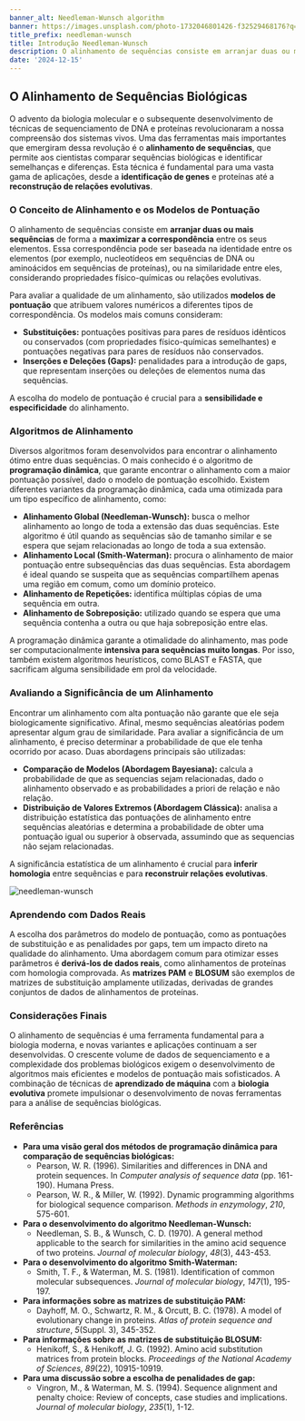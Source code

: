 ```yaml
---
banner_alt: Needleman-Wunsch algorithm
banner: https://images.unsplash.com/photo-1732046801426-f32529468176?q=80&w=1932&auto=format&fit=crop&ixlib=rb-4.0.3&ixid=M3wxMjA3fDB8MHxwaG90by1wYWdlfHx8fGVufDB8fHx8fA%3D%3D
title_prefix: needleman-wunsch
title: Introdução Needleman-Wunsch
description: O alinhamento de sequências consiste em arranjar duas ou mais sequências de forma a maximizar a correspondência entre os seus elementos.
date: '2024-12-15'
---
```


## O Alinhamento de Sequências Biológicas

O advento da biologia molecular e o subsequente desenvolvimento de técnicas de sequenciamento de DNA e proteínas revolucionaram a nossa compreensão dos sistemas vivos. Uma das ferramentas mais importantes que emergiram dessa revolução é o **alinhamento de sequências**, que permite aos cientistas comparar sequências biológicas e identificar semelhanças e diferenças.  Esta técnica é fundamental para uma vasta gama de aplicações, desde a **identificação de genes** e proteínas até a **reconstrução de relações evolutivas**.

### O Conceito de Alinhamento e os Modelos de Pontuação

O alinhamento de sequências consiste em **arranjar duas ou mais sequências** de forma a **maximizar a correspondência** entre os seus elementos.  Essa correspondência pode ser baseada na identidade entre os elementos (por exemplo, nucleotídeos em sequências de DNA ou aminoácidos em sequências de proteínas), ou na similaridade entre eles, considerando propriedades físico-químicas ou relações evolutivas.

Para avaliar a qualidade de um alinhamento, são utilizados **modelos de pontuação** que atribuem valores numéricos a diferentes tipos de correspondência. Os modelos mais comuns consideram:

* **Substituições:** pontuações positivas para pares de resíduos idênticos ou conservados (com propriedades físico-químicas semelhantes) e pontuações negativas para pares de resíduos não conservados.
* **Inserções e Deleções (Gaps):** penalidades para a introdução de gaps, que representam inserções ou deleções de elementos numa das sequências.

A escolha do modelo de pontuação é crucial para a **sensibilidade e especificidade** do alinhamento.

### Algoritmos de Alinhamento

Diversos algoritmos foram desenvolvidos para encontrar o alinhamento ótimo entre duas sequências. O mais conhecido é o algoritmo de **programação dinâmica**, que garante encontrar o alinhamento com a maior pontuação possível, dado o modelo de pontuação escolhido. Existem diferentes variantes da programação dinâmica, cada uma otimizada para um tipo específico de alinhamento, como:

* **Alinhamento Global (Needleman-Wunsch):** busca o melhor alinhamento ao longo de toda a extensão das duas sequências. Este algoritmo é útil quando as sequências são de tamanho similar e se espera que sejam relacionadas ao longo de toda a sua extensão.
* **Alinhamento Local (Smith-Waterman):** procura o alinhamento de maior pontuação entre subsequências das duas sequências. Esta abordagem é ideal quando se suspeita que as sequências compartilhem apenas uma região em comum, como um domínio proteico.
* **Alinhamento de Repetições:** identifica múltiplas cópias de uma sequência em outra.
* **Alinhamento de Sobreposição:**  utilizado quando se espera que uma sequência contenha a outra ou que haja sobreposição entre elas.

A programação dinâmica garante a otimalidade do alinhamento, mas pode ser computacionalmente **intensiva para sequências muito longas**. Por isso, também existem algoritmos heurísticos, como BLAST e FASTA, que sacrificam alguma sensibilidade em prol da velocidade.

### Avaliando a Significância de um Alinhamento

Encontrar um alinhamento com alta pontuação não garante que ele seja biologicamente significativo. Afinal, mesmo sequências aleatórias podem apresentar algum grau de similaridade. Para avaliar a significância de um alinhamento, é preciso determinar a probabilidade de que ele tenha ocorrido por acaso. Duas abordagens principais são utilizadas:

* **Comparação de Modelos (Abordagem Bayesiana):**  calcula a probabilidade de que as sequencias sejam relacionadas, dado o alinhamento observado e as probabilidades a priori de relação e não relação. 
* **Distribuição de Valores Extremos (Abordagem Clássica):**  analisa a distribuição estatística das pontuações de alinhamento entre sequências aleatórias e determina a probabilidade de obter uma pontuação igual ou superior à observada, assumindo que as sequencias não sejam relacionadas.

A significância estatística de um alinhamento é crucial para **inferir homologia** entre sequências e para **reconstruir relações evolutivas**.

![needleman-wunsch](https://image3.slideserve.com/6650937/needleman-wunsch-algorithm-l.jpg)

### Aprendendo com Dados Reais

A escolha dos parâmetros do modelo de pontuação, como as pontuações de substituição e as penalidades por gaps, tem um impacto direto na qualidade do alinhamento. Uma abordagem comum para otimizar esses parâmetros é **derivá-los de dados reais**, como alinhamentos de proteínas com homologia comprovada. As **matrizes PAM** e **BLOSUM** são exemplos de matrizes de substituição amplamente utilizadas, derivadas de grandes conjuntos de dados de alinhamentos de proteínas.

### Considerações Finais

O alinhamento de sequências é uma ferramenta fundamental para a biologia moderna, e novas variantes e aplicações continuam a ser desenvolvidas. O crescente volume de dados de sequenciamento e a complexidade dos problemas biológicos exigem o desenvolvimento de algoritmos mais eficientes e modelos de pontuação mais sofisticados. A combinação de técnicas de **aprendizado de máquina** com a **biologia evolutiva** promete impulsionar o desenvolvimento de novas ferramentas para a análise de sequências biológicas. 

### Referências

* **Para uma visão geral dos métodos de programação dinâmica para comparação de sequências biológicas:**
    * Pearson, W. R. (1996). Similarities and differences in DNA and protein sequences. In _Computer analysis of sequence data_ (pp. 161-190). Humana Press.
    * Pearson, W. R., & Miller, W. (1992). Dynamic programming algorithms for biological sequence comparison. _Methods in enzymology_, _210_, 575-601.
* **Para o desenvolvimento do algoritmo Needleman-Wunsch:** 
    * Needleman, S. B., & Wunsch, C. D. (1970). A general method applicable to the search for similarities in the amino acid sequence of two proteins. _Journal of molecular biology_, _48_(3), 443-453.
* **Para o desenvolvimento do algoritmo Smith-Waterman:**
    * Smith, T. F., & Waterman, M. S. (1981). Identification of common molecular subsequences. _Journal of molecular biology_, _147_(1), 195-197.
* **Para informações sobre as matrizes de substituição PAM:**
    * Dayhoff, M. O., Schwartz, R. M., & Orcutt, B. C. (1978). A model of evolutionary change in proteins. _Atlas of protein sequence and structure_, _5_(Suppl. 3), 345-352.
* **Para informações sobre as matrizes de substituição BLOSUM:**
    * Henikoff, S., & Henikoff, J. G. (1992). Amino acid substitution matrices from protein blocks. _Proceedings of the National Academy of Sciences_, _89_(22), 10915-10919.
* **Para uma discussão sobre a escolha de penalidades de gap:**
    * Vingron, M., & Waterman, M. S. (1994). Sequence alignment and penalty choice: Review of concepts, case studies and implications. _Journal of molecular biology_, _235_(1), 1-12.

